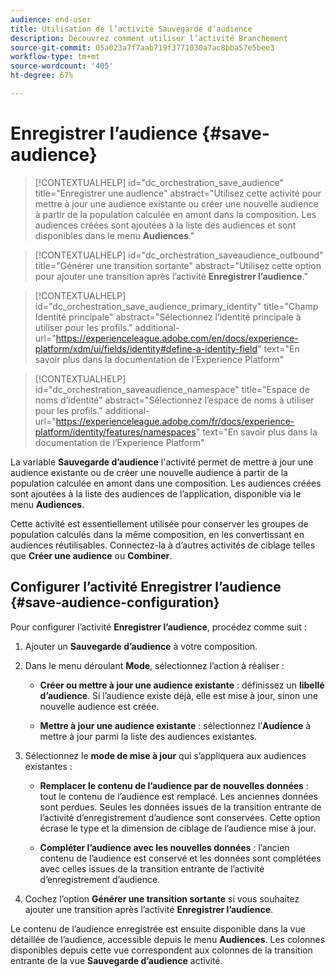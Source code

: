 ```yaml
---
audience: end-user
title: Utilisation de l’activité Sauvegarde d’audience
description: Découvrez comment utiliser l’activité Branchement
source-git-commit: 05a023a7f7aab719f3771030a7ac8bba57e5bee3
workflow-type: tm+mt
source-wordcount: '405'
ht-degree: 67%

---
```


# Enregistrer l’audience {#save-audience}

>[!CONTEXTUALHELP]
>id="dc_orchestration_save_audience"
>title="Enregistrer une audience"
>abstract="Utilisez cette activité pour mettre à jour une audience existante ou créer une nouvelle audience à partir de la population calculée en amont dans la composition. Les audiences créées sont ajoutées à la liste des audiences et sont disponibles dans le menu **Audiences**."

>[!CONTEXTUALHELP]
>id="dc_orchestration_saveaudience_outbound"
>title="Générer une transition sortante"
>abstract="Utilisez cette option pour ajouter une transition après l’activité **Enregistrer l’audience**."

>[!CONTEXTUALHELP]
>id="dc_orchestration_save_audience_primary_identity"
>title="Champ Identité principale"
>abstract="Sélectionnez l’identité principale à utiliser pour les profils."
>additional-url="https://experienceleague.adobe.com/en/docs/experience-platform/xdm/ui/fields/identity#define-a-identity-field" text="En savoir plus dans la documentation de l’Experience Platform"


>[!CONTEXTUALHELP]
>id="dc_orchestration_saveaudience_namespace"
>title="Espace de noms d’identité"
>abstract="Sélectionnez l’espace de noms à utiliser pour les profils."
>additional-url="https://experienceleague.adobe.com/fr/docs/experience-platform/identity/features/namespaces" text="En savoir plus dans la documentation de l’Experience Platform"



La variable **Sauvegarde d’audience** l&#39;activité permet de mettre à jour une audience existante ou de créer une nouvelle audience à partir de la population calculée en amont dans une composition. Les audiences créées sont ajoutées à la liste des audiences de l’application, disponible via le menu **Audiences**.

Cette activité est essentiellement utilisée pour conserver les groupes de population calculés dans la même composition, en les convertissant en audiences réutilisables. Connectez-la à d’autres activités de ciblage telles que **Créer une audience** ou **Combiner**.

## Configurer l’activité Enregistrer l’audience {#save-audience-configuration}

Pour configurer l’activité **Enregistrer l’audience**, procédez comme suit :

1. Ajouter un **Sauvegarde d’audience** à votre composition.

1. Dans le menu déroulant **Mode**, sélectionnez l’action à réaliser :

   * **Créer ou mettre à jour une audience existante** : définissez un **libellé d’audience**. Si l’audience existe déjà, elle est mise à jour, sinon une nouvelle audience est créée.

   * **Mettre à jour une audience existante** : sélectionnez l’**Audience** à mettre à jour parmi la liste des audiences existantes.

1. Sélectionnez le **mode de mise à jour** qui s’appliquera aux audiences existantes :

   * **Remplacer le contenu de l’audience par de nouvelles données** : tout le contenu de l’audience est remplacé. Les anciennes données sont perdues. Seules les données issues de la transition entrante de l’activité d’enregistrement d’audience sont conservées. Cette option écrase le type et la dimension de ciblage de l’audience mise à jour.

   * **Compléter l’audience avec les nouvelles données** : l’ancien contenu de l’audience est conservé et les données sont complétées avec celles issues de la transition entrante de l’activité d’enregistrement d’audience.

1. Cochez l’option **Générer une transition sortante** si vous souhaitez ajouter une transition après l’activité **Enregistrer l’audience**.

Le contenu de l’audience enregistrée est ensuite disponible dans la vue détaillée de l’audience, accessible depuis le menu **Audiences**. Les colonnes disponibles depuis cette vue correspondent aux colonnes de la transition entrante de la vue **Sauvegarde d’audience** activité.

<!--

## Example{#save-audience-example}

The following example illustrates a simple audience update from targeting. A scheduler is added to run the workflow once a month. A query recovers all the profiles subscribed to the different application services available. The **Save audience** activity updates the audience by deleting profiles that have unsubscribed from the service since the last workflow execution and by adding the newly subscribed profiles.
-->
